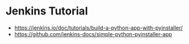 # Jenkins Tutorial
* https://jenkins.io/doc/tutorials/build-a-python-app-with-pyinstaller/
* https://github.com/jenkins-docs/simple-python-pyinstaller-app
